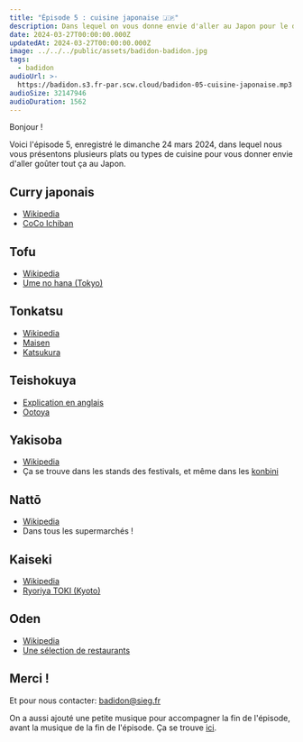 ```yaml
---
title: "Épisode 5 : cuisine japonaise 🇯🇵"
description: Dans lequel on vous donne envie d'aller au Japon pour le dîner
date: 2024-03-27T00:00:00.000Z
updatedAt: 2024-03-27T00:00:00.000Z
image: ../../../public/assets/badidon-badidon.jpg
tags:
  - badidon
audioUrl: >-
  https://badidon.s3.fr-par.scw.cloud/badidon-05-cuisine-japonaise.mp3
audioSize: 32147946
audioDuration: 1562
---
```


Bonjour !

Voici l'épisode 5, enregistré le dimanche 24 mars 2024, dans lequel nous vous présentons plusieurs plats ou types de cuisine pour vous donner envie d'aller goûter tout ça au Japon.

## Curry japonais

- [Wikipedia](https://fr.wikipedia.org/wiki/Curry_japonais)
- [CoCo Ichiban](https://www.ichibanya.co.jp/english/)

## Tofu

- [Wikipedia](https://fr.wikipedia.org/wiki/Tofu)
- [Ume no hana (Tokyo)](https://ginzanamikidori-umenohana.gorp.jp)

## Tonkatsu

- [Wikipedia](https://fr.wikipedia.org/wiki/Tonkatsu)
- [Maisen](https://mai-sen.com)
- [Katsukura](https://www.katsukura.jp)

## Teishokuya

- [Explication en anglais](https://gurunavi.com/en/japanfoodie/2016/06/teishoku.html)
- [Ootoya](https://www.ootoya.com)

## Yakisoba

- [Wikipedia](https://fr.wikipedia.org/wiki/Yakisoba)
- Ça se trouve dans les stands des festivals, et même dans les [konbini](https://fr.wikipedia.org/wiki/Konbini)

## Nattō

- [Wikipedia](https://fr.wikipedia.org/wiki/Nattō)
- Dans tous les supermarchés !

## Kaiseki

- [Wikipedia](https://fr.wikipedia.org/wiki/Kaiseki)
- [Ryoriya TOKI (Kyoto)](https://toki-kyoto.com/index.html)

## Oden

- [Wikipedia](https://fr.wikipedia.org/wiki/Oden)
- [Une sélection de restaurants](https://www.timeout.com/tokyo/restaurants/tokyo-best-oden-restaurants)

## Merci !

Et pour nous contacter: [badidon@sieg.fr](mailto:badidon@sieg.fr)

On a aussi ajouté une petite musique pour accompagner la fin de l'épisode, avant la musique de la fin de l'épisode. Ça se trouve [ici](https://dova-s.jp/bgm/play20221.html).
